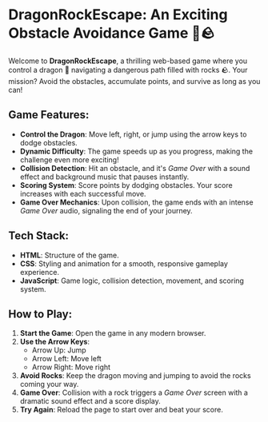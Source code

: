 # DragonRockEscape: An Exciting Obstacle Avoidance Game 🐉🪨

Welcome to **DragonRockEscape**, a thrilling web-based game where you control a dragon 🐉 navigating a dangerous path filled with rocks 🪨. Your mission? Avoid the obstacles, accumulate points, and survive as long as you can!

## Game Features:

- **Control the Dragon**: Move left, right, or jump using the arrow keys to dodge obstacles.
- **Dynamic Difficulty**: The game speeds up as you progress, making the challenge even more exciting!
- **Collision Detection**: Hit an obstacle, and it's *Game Over* with a sound effect and background music that pauses instantly.
- **Scoring System**: Score points by dodging obstacles. Your score increases with each successful move.
- **Game Over Mechanics**: Upon collision, the game ends with an intense *Game Over* audio, signaling the end of your journey.

## Tech Stack:

- **HTML**: Structure of the game.
- **CSS**: Styling and animation for a smooth, responsive gameplay experience.
- **JavaScript**: Game logic, collision detection, movement, and scoring system.

## How to Play:

1. **Start the Game**: Open the game in any modern browser.
2. **Use the Arrow Keys**: 
    - Arrow Up: Jump
    - Arrow Left: Move left
    - Arrow Right: Move right
3. **Avoid Rocks**: Keep the dragon moving and jumping to avoid the rocks coming your way.
4. **Game Over**: Collision with a rock triggers a *Game Over* screen with a dramatic sound effect and a score display.
5. **Try Again**: Reload the page to start over and beat your score.
